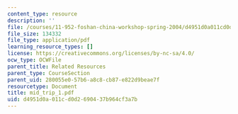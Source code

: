 ```yaml
---
content_type: resource
description: ''
file: /courses/11-952-foshan-china-workshop-spring-2004/d4951d0a011cd0d2690437b964cf3a7b_mid_trip_1.pdf
file_size: 134332
file_type: application/pdf
learning_resource_types: []
license: https://creativecommons.org/licenses/by-nc-sa/4.0/
ocw_type: OCWFile
parent_title: Related Resources
parent_type: CourseSection
parent_uid: 280055e0-57b6-a8c8-cb87-e822d9beae7f
resourcetype: Document
title: mid_trip_1.pdf
uid: d4951d0a-011c-d0d2-6904-37b964cf3a7b
---
```

